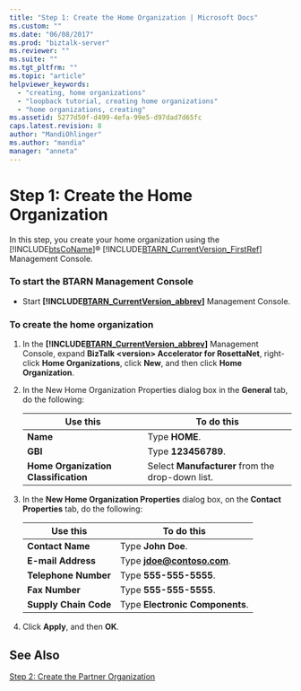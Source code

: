 ```yaml
---
title: "Step 1: Create the Home Organization | Microsoft Docs"
ms.custom: ""
ms.date: "06/08/2017"
ms.prod: "biztalk-server"
ms.reviewer: ""
ms.suite: ""
ms.tgt_pltfrm: ""
ms.topic: "article"
helpviewer_keywords: 
  - "creating, home organizations"
  - "loopback tutorial, creating home organizations"
  - "home organizations, creating"
ms.assetid: 5277d50f-d499-4efa-99e5-d97dad7d65fc
caps.latest.revision: 8
author: "MandiOhlinger"
ms.author: "mandia"
manager: "anneta"
---
```

# Step 1: Create the Home Organization
In this step, you create your home organization using the [!INCLUDE[btsCoName](../../includes/btsconame-md.md)]® [!INCLUDE[BTARN_CurrentVersion_FirstRef](../../includes/btarn-currentversion-firstref-md.md)] Management Console.  
  
### To start the BTARN Management Console  
  
-   Start **[!INCLUDE[BTARN_CurrentVersion_abbrev](../../includes/btarn-currentversion-abbrev-md.md)]** Management Console.  
  
### To create the home organization  
  
1.  In the **[!INCLUDE[BTARN_CurrentVersion_abbrev](../../includes/btarn-currentversion-abbrev-md.md)]** Management Console, expand **BizTalk \<version> Accelerator for RosettaNet**, right-click **Home Organizations**, click **New**, and then click **Home Organization**.  
  
2.  In the New Home Organization Properties dialog box in the **General** tab, do the following:  
  
    |Use this|To do this|  
    |--------------|----------------|  
    |**Name**|Type **HOME**.|  
    |**GBI**|Type **123456789**.|  
    |**Home Organization Classification**|Select **Manufacturer** from the drop-down list.|  
  
3.  In the **New Home Organization Properties** dialog box, on the **Contact Properties** tab, do the following:  
  
    |Use this|To do this|  
    |--------------|----------------|  
    |**Contact Name**|Type **John Doe**.|  
    |**E-mail Address**|Type **jdoe@contoso.com**.|  
    |**Telephone Number**|Type **555-555-5555**.|  
    |**Fax Number**|Type **555-555-5555**.|  
    |**Supply Chain Code**|Type **Electronic Components**.|  
  
4.  Click **Apply**, and then **OK**.  
  
## See Also  
 [Step 2: Create the Partner Organization](../../adapters-and-accelerators/accelerator-rosettanet/step-2-create-the-partner-organization.md)